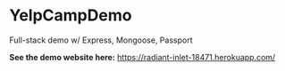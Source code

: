 # YelpCampDemo

Full-stack demo w/ Express, Mongoose, Passport


**See the demo website here:** https://radiant-inlet-18471.herokuapp.com/
